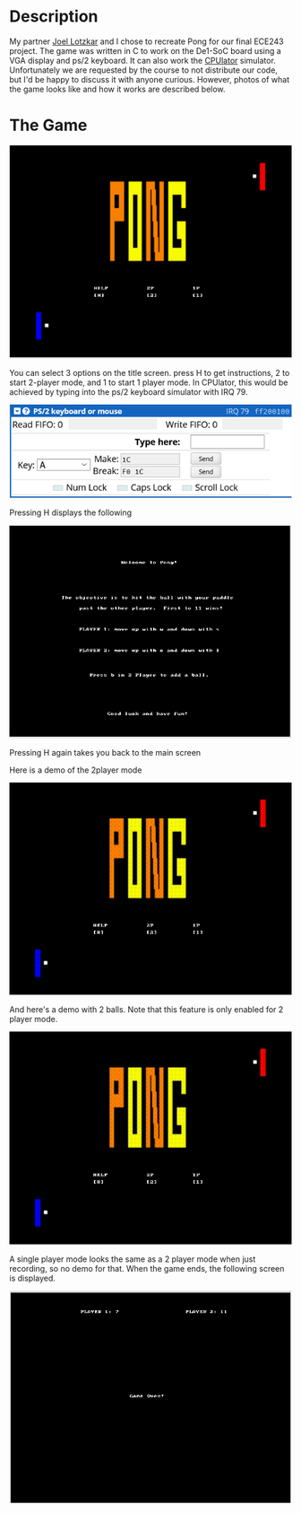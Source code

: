# Description
My partner [Joel Lotzkar](https://github.com/jlotzkar) and I chose to recreate Pong for our final ECE243 project. The game was written in C to work on the De1-SoC board using a VGA display and ps/2 keyboard. It can also work the [CPUlator](https://cpulator.01xz.net/?sys=arm-de1soc) simulator. Unfortunately we are requested by the course to not distribute our code, but I'd be happy to discuss it with anyone curious. However, photos of what the game looks like and how it works are described below. 

# The Game
![](media/PongTitleScreen.png)

You can select 3 options on the title screen. press H to get instructions, 2 to start 2-player mode, and 1 to start 1 player mode. In CPUlator, this would be achieved by typing into the ps/2 keyboard simulator with IRQ 79. 

![](media/ps279.png)

Pressing H displays the following

![](media/hscreen.png)

Pressing H again takes you back to the main screen

Here is a demo of the 2player mode

![](media/basic2player.gif)

And here's a demo with 2 balls. Note that this feature is only enabled for 2 player mode.

![](media/2ballsdemo.gif)

A single player mode looks the same as a 2 player mode when just recording, so no demo for that. When the game ends, the following screen is displayed. 

![](media/gameOver.png)










